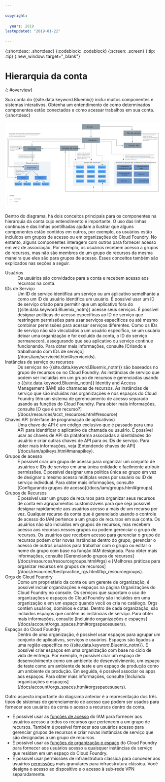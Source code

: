 ```yaml
---

copyright:

  years: 2019
lastupdated: "2019-01-21"

---
```


{:shortdesc: .shortdesc}
{:codeblock: .codeblock}
{:screen: .screen}
{:tip: .tip}
{:new_window: target="_blank"}


# Hierarquia da conta
{: #overview}

Sua conta do {{site.data.keyword.Bluemix}} inclui muitos componentes e sistemas interativos. Obtenha um entendimento de como determinados componentes estão conectados e como acessar trabalhos em sua conta. 
{:shortdesc}

<a href="https://console.bluemix.net/docs/api/content/account/images/account_diagram.svg">
  <img src="images/account_diagram.svg" alt="diagrama da conta">
</a>

Dentro do diagrama, há dois conceitos principais para os componentes na hierarquia da conta cujo entendimento é importante. O uso das linhas contínuas e das linhas pontilhadas ajudam a ilustrar que alguns componentes estão contidos em outros, por exemplo, os usuários estão incluídos em grupos de acesso ou em organizações do Cloud Foundry. No entanto, alguns componentes interagem com outros para fornecer acesso em vez de associação. Por exemplo, os usuários recebem acesso a grupos de recursos, mas não são membros de um grupo de recursos da mesma maneira que eles são para grupos de acesso. Esses conceitos também são explicados nas seções a seguir.

<dl>
<dt>Usuários</dt>
<dd>Os usuários são convidados para a conta e recebem acesso aos recursos na conta.</dd>
<dt>IDs de Serviço</dt>
<dd>Um ID de serviço identifica um serviço ou um aplicativo semelhante a como um ID de usuário identifica um usuário. É possível usar um ID de serviço criado para permitir que um aplicativo fora do {{site.data.keyword.Bluemix_notm}} acesse seus serviços. É possível designar políticas de acesso específicas ao ID de serviço que restringem permissões para usar serviços específicos ou até mesmo combinar permissões para acessar serviços diferentes. Como os IDs de serviço não são vinculados a um usuário específico, se um usuário deixar uma organização e for excluído da conta, o ID do serviço permanecerá, assegurando que seu aplicativo ou serviço continue funcionando. Para obter mais informações, consulte [Criando e trabalhando com IDs de serviço](/docs/iam/serviceid.html#serviceids).</dd>
<dt>Instâncias de serviço ou recursos</dt>
<dd>Os serviços no {{site.data.keyword.Bluemix_notm}} são baseados no grupo de recursos ou no Cloud Foundry. As instâncias de serviço que podem ser incluídas em um grupo de recursos e gerenciadas usando o {{site.data.keyword.Bluemix_notm}} Identity and Access Management (IAM) são chamadas de recursos. As instâncias de serviço que são incluídas nas organizações e nos espaços do Cloud Foundry têm um sistema de gerenciamento de acesso separado usando as funções do Cloud Foundry. Para obter mais informações, consulte [O que é um recurso?](/docs/resources/acct_resources.html#resource)</dd>
<dt>Chaves API (interface de programação de aplicativos)</dt>
<dd>Uma chave de API é um código exclusivo que é passado para uma API para identificar o aplicativo de chamada ou usuário. É
possível usar as chaves de API da plataforma associadas a identidades do usuário e criar outras chaves de API para os IDs de
serviço. Para obter mais informações, veja [Entendendo chaves de API](/docs/iam/apikeys.html#manapikey).</dd>
<dt>Grupos de acesso</dt>
<dd>É possível criar um grupo de acesso para organizar um conjunto de usuários e IDs de serviço em uma única entidade e facilmente atribuir permissões. É possível designar uma política única ao grupo em vez
de designar o mesmo acesso múltiplas vezes por usuário ou ID de serviço individual. Para obter mais informações, consulte [Configurando grupos de acesso](/docs/iam/groups.html#groups).</dd>
<dt>Grupos de Recursos</dt>
<dd>É possível usar um grupo de recursos para organizar seus recursos de conta em agrupamentos customizáveis para que seja possível designar rapidamente aos usuários acesso a mais de um recurso por vez. Qualquer recurso da conta que é gerenciado usando o controle de acesso do IAM pertence a um grupo de recursos em sua conta. Os usuários não são incluídos em grupos de recursos, mas recebem acesso aos recursos nesses grupos ou podem gerenciar o grupo de recursos. Os usuários que recebem acesso para gerenciar o grupo de recursos podem criar novas instâncias dentro do grupo, gerenciar o acesso de outros usuários para trabalhar com o grupo ou editar o nome do grupo com base na função IAM designada. Para obter mais informações, consulte [Gerenciando grupos de recursos](/docs/resources/resourcegroups.html#rgs) e [Melhores práticas para organizar recursos em grupos de recursos](/docs/resources/bestpractice_rgs.html#bp_resourcegroups).</dd>
<dt>Orgs do Cloud Foundry</dt>
<dd>Como um proprietário da conta ou um gerente de organização, é possível incluir organizações e espaços na página Organizações do Cloud Foundry no console. Os serviços que suportam o uso de organizações e espaços do Cloud Foundry são incluídos em uma organização e em um espaço quando você os cria no catálogo. Orgs contêm usuários, domínios e cotas. Dentro de cada organização, são incluídos espaços que contêm as instâncias de serviço. Para obter mais informações, consulte [Incluindo organizações e espaços](/docs/account/orgs_spaces.html#orgsspacesusers).</dd>
<dt>Espaços do Cloud Foundry</dt>
<dd>Dentro de uma organização, é possível usar espaços para
agrupar um conjunto de aplicativos, serviços e usuários. Espaços são ligados a uma região específica no
{{site.data.keyword.Bluemix_notm}}. É possível criar espaços em uma organização com base no ciclo de
vida de entrega. Por exemplo, é possível criar um espaço de desenvolvimento como um ambiente de desenvolvimento, um espaço de teste como um ambiente de teste e um espaço de produção como um ambiente de produção. Em seguida, é possível associar os apps aos espaços. Para obter mais informações, consulte [Incluindo organizações e espaços](/docs/account/orgs_spaces.html#orgsspacesusers).</dd>
</dl>

Outro aspecto importante do diagrama anterior é a representação dos três tipos de sistemas de gerenciamento de acesso que podem ser usados para fornecer aos usuários da conta o acesso a recursos dentro da conta. 

  * É possível usar as [funções de acesso](/docs/iam/users_roles.html#iamusermanrol) do IAM para fornecer aos usuários acesso a todos os recursos que pertencem a um grupo de recursos. Também é possível fornecer aos usuários acesso para gerenciar grupos de recursos e criar novas instâncias de serviço que são designadas a um grupo de recursos.
  * É possível usar as [funções de organização e espaço](/docs/iam/cfaccess.html#cfroles) do Cloud Foundry para fornecer aos usuários acesso a quaisquer instâncias de serviço que residam em um espaço do Cloud Foundry.
  * É possível usar permissões de infraestrutura clássica para conceder aos usuários [permissões](/docs/iam/infrastructureaccess.html#infrapermission) mais granulares para infraestrutura clássica. Você designa o acesso ao dispositivo e o acesso à sub-rede VPN separadamente.
